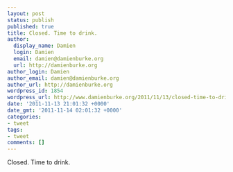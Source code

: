 ```yaml
---
layout: post
status: publish
published: true
title: Closed. Time to drink.
author:
  display_name: Damien
  login: Damien
  email: damien@damienburke.org
  url: http://damienburke.org
author_login: Damien
author_email: damien@damienburke.org
author_url: http://damienburke.org
wordpress_id: 1854
wordpress_url: http://www.damienburke.org/2011/11/13/closed-time-to-drink/
date: '2011-11-13 21:01:32 +0000'
date_gmt: '2011-11-14 02:01:32 +0000'
categories:
- tweet
tags:
- tweet
comments: []
---
```

<p>Closed. Time to drink.</p>
